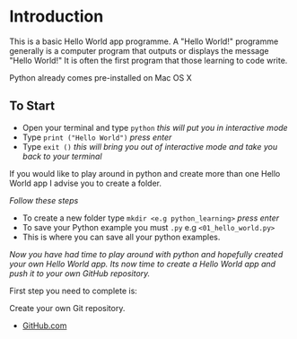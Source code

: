 # Introduction 

This is a basic Hello World app programme. A "Hello World!" programme generally is a computer program that outputs or displays the message "Hello World!" It is often the first program that those learning to code write.

Python already comes pre-installed on Mac OS X

## To Start

- Open your terminal and type `python` *this will put you in interactive mode*
- Type `print ("Hello World")` *press enter*
- Type `exit ()` *this will bring you out of interactive mode and take you back to your terminal*

If you would like to play around in python and create more than one Hello World app I advise you to create a folder.

*Follow these steps*

- To create a new folder type `mkdir <e.g python_learning>` *press enter*
- To save your Python example you must `.py` e.g `<01_hello_world.py>`
- This is where you can save all your python examples.

*Now you have had time to play around with python and hopefully created your own *Hello World* app. Its now time to create a Hello World app and push it to your own GitHub repository.*

First step you need to complete is:

Create your own Git repository. 
* [GitHub.com](github.com) 
